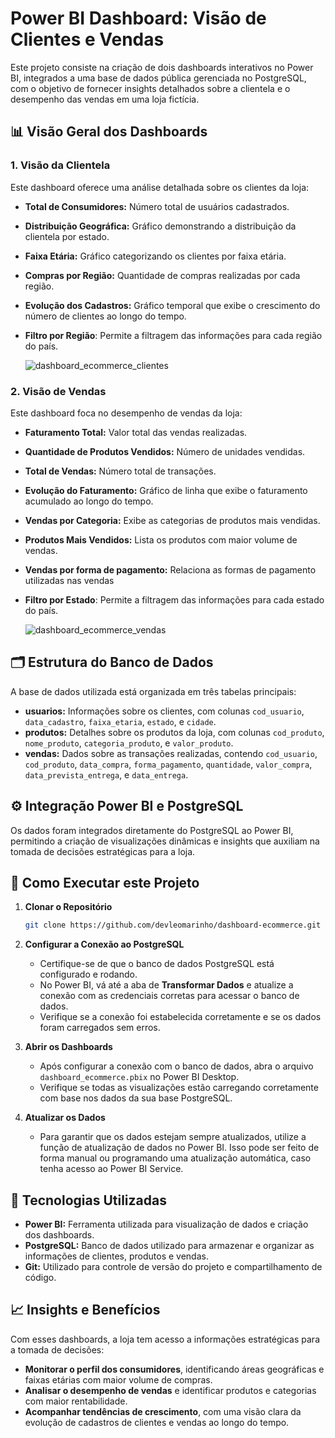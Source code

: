 # Power BI Dashboard: Visão de Clientes e Vendas

Este projeto consiste na criação de dois dashboards interativos no Power BI, integrados a uma base de dados pública gerenciada no PostgreSQL, com o objetivo de fornecer insights detalhados sobre a clientela e o desempenho das vendas em uma loja fictícia.

## 📊 Visão Geral dos Dashboards

### 1. **Visão da Clientela**
Este dashboard oferece uma análise detalhada sobre os clientes da loja:
- **Total de Consumidores:** Número total de usuários cadastrados.
- **Distribuição Geográfica:** Gráfico demonstrando a distribuição da clientela por estado.
- **Faixa Etária:** Gráfico categorizando os clientes por faixa etária.
- **Compras por Região:** Quantidade de compras realizadas por cada região.
- **Evolução dos Cadastros:** Gráfico temporal que exibe o crescimento do número de clientes ao longo do tempo.
- **Filtro por Região**: Permite a filtragem das informações para cada região do país.
  
  ![dashboard_ecommerce_clientes](https://github.com/user-attachments/assets/f0d78175-4f14-4145-aede-458661e27476)


### 2. **Visão de Vendas**
Este dashboard foca no desempenho de vendas da loja:
- **Faturamento Total:** Valor total das vendas realizadas.
- **Quantidade de Produtos Vendidos:** Número de unidades vendidas.
- **Total de Vendas:** Número total de transações.
- **Evolução do Faturamento:** Gráfico de linha que exibe o faturamento acumulado ao longo do tempo.
- **Vendas por Categoria:** Exibe as categorias de produtos mais vendidas.
- **Produtos Mais Vendidos:** Lista os produtos com maior volume de vendas.
- **Vendas por forma de pagamento:** Relaciona as formas de pagamento utilizadas nas vendas
- **Filtro por Estado**: Permite a filtragem das informações para cada estado do país.
  
  ![dashboard_ecommerce_vendas](https://github.com/user-attachments/assets/4cf78f1b-c907-449c-b118-35c519aa3466)


## 🗂 Estrutura do Banco de Dados

A base de dados utilizada está organizada em três tabelas principais:

- **usuarios:** Informações sobre os clientes, com colunas `cod_usuario`, `data_cadastro`, `faixa_etaria`, `estado`, e `cidade`.
- **produtos:** Detalhes sobre os produtos da loja, com colunas `cod_produto`, `nome_produto`, `categoria_produto`, e `valor_produto`.
- **vendas:** Dados sobre as transações realizadas, contendo `cod_usuario`, `cod_produto`, `data_compra`, `forma_pagamento`, `quantidade`, `valor_compra`, `data_prevista_entrega`, e `data_entrega`.

## ⚙️ Integração Power BI e PostgreSQL

Os dados foram integrados diretamente do PostgreSQL ao Power BI, permitindo a criação de visualizações dinâmicas e insights que auxiliam na tomada de decisões estratégicas para a loja.

## 🚀 Como Executar este Projeto

1. **Clonar o Repositório**
   ```bash
   git clone https://github.com/devleomarinho/dashboard-ecommerce.git
2. **Configurar a Conexão ao PostgreSQL**
   - Certifique-se de que o banco de dados PostgreSQL está configurado e rodando.
   - No Power BI, vá até a aba de **Transformar Dados** e atualize a conexão com as credenciais corretas para acessar o banco de dados.
   - Verifique se a conexão foi estabelecida corretamente e se os dados foram carregados sem erros.

3. **Abrir os Dashboards**
   - Após configurar a conexão com o banco de dados, abra o arquivo `dashboard_ecommerce.pbix` no Power BI Desktop.
   - Verifique se todas as visualizações estão carregando corretamente com base nos dados da sua base PostgreSQL.

4. **Atualizar os Dados**
   - Para garantir que os dados estejam sempre atualizados, utilize a função de atualização de dados no Power BI. Isso pode ser feito de forma manual ou programando uma atualização automática, caso tenha acesso ao Power BI Service.

## 📅 Tecnologias Utilizadas

- **Power BI:** Ferramenta utilizada para visualização de dados e criação dos dashboards.
- **PostgreSQL:** Banco de dados utilizado para armazenar e organizar as informações de clientes, produtos e vendas.
- **Git:** Utilizado para controle de versão do projeto e compartilhamento de código.

## 📈 Insights e Benefícios

Com esses dashboards, a loja tem acesso a informações estratégicas para a tomada de decisões:
- **Monitorar o perfil dos consumidores**, identificando áreas geográficas e faixas etárias com maior volume de compras.
- **Analisar o desempenho de vendas** e identificar produtos e categorias com maior rentabilidade.
- **Acompanhar tendências de crescimento**, com uma visão clara da evolução de cadastros de clientes e vendas ao longo do tempo.

